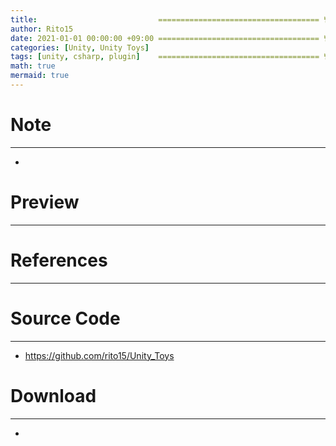 ```yaml
---
title:                           ==================================== 변경!
author: Rito15
date: 2021-01-01 00:00:00 +09:00 ==================================== 변경!
categories: [Unity, Unity Toys]
tags: [unity, csharp, plugin]    ==================================== 변경!
math: true
mermaid: true
---
```


# Note
---
- 

# Preview
---


# References
---

# Source Code
---
- <https://github.com/rito15/Unity_Toys>

# Download
---
- 